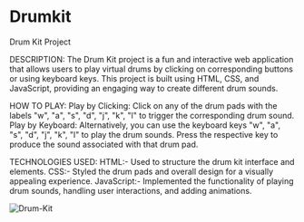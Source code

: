 # Drumkit
Drum Kit Project 

DESCRIPTION:
The Drum Kit project is a fun and interactive web application that allows users to play virtual drums by clicking on corresponding buttons or using keyboard keys. 
This project is built using HTML, CSS, and JavaScript, providing an engaging way to create different drum sounds.

HOW TO PLAY: 
Play by Clicking:
Click on any of the drum pads with the labels "w", "a", "s", "d", "j", "k", "l" to trigger the corresponding drum sound. 
Play by Keyboard:
Alternatively, you can use the keyboard keys "w", "a", "s", "d", "j", "k", "l" to play the drum sounds.
Press the respective key to produce the sound associated with that drum pad.

TECHNOLOGIES USED: 
HTML:-  Used to structure the drum kit interface and elements.
CSS:-   Styled the drum pads and overall design for a visually appealing experience.
JavaScript:-  Implemented the functionality of playing drum sounds, handling user interactions, and adding animations.


![Drum-Kit](https://github.com/user-attachments/assets/521b5510-9977-476d-b446-4b4613a5db22)



